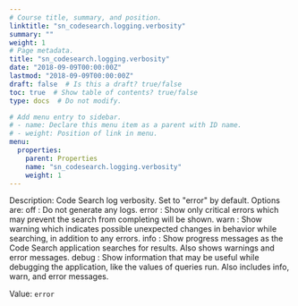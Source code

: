 ```yaml
---
# Course title, summary, and position.
linktitle: "sn_codesearch.logging.verbosity"
summary: ""
weight: 1
# Page metadata.
title: "sn_codesearch.logging.verbosity"
date: "2018-09-09T00:00:00Z"
lastmod: "2018-09-09T00:00:00Z"
draft: false  # Is this a draft? true/false
toc: true  # Show table of contents? true/false
type: docs  # Do not modify.

# Add menu entry to sidebar.
# - name: Declare this menu item as a parent with ID name.
# - weight: Position of link in menu.
menu:
  properties:
    parent: Properties
    name: "sn_codesearch.logging.verbosity"
    weight: 1
---
```


Description: Code Search log verbosity. Set to "error" by default. Options are:
off : Do not generate any logs.
error : Show only critical errors which may prevent the search from completing will be shown.
warn : Show warning which indicates possible unexpected changes in behavior while searching, in addition to any errors.
info : Show progress messages as the Code Search application searches for results. Also shows warnings and error messages.
debug : Show information that may be useful while debugging the application, like the values of queries run. Also includes info, warn, and error messages.


Value: `error`